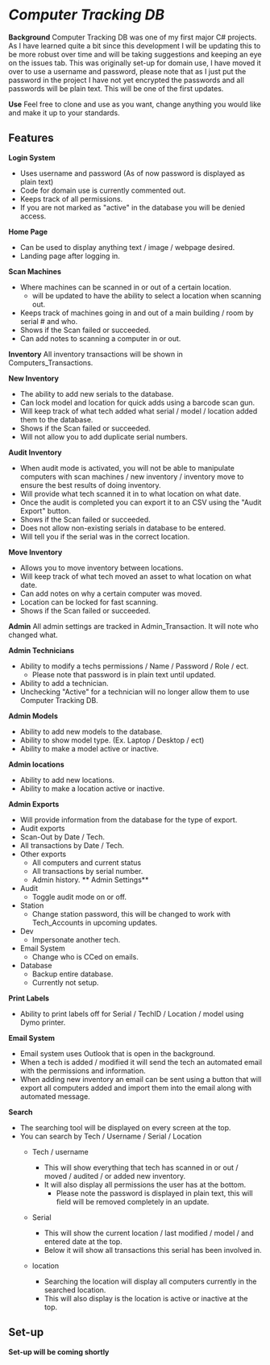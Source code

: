 
# ***Computer Tracking DB***
**Background**
Computer Tracking DB was one of my first major C# projects. As I have learned quite a bit since this development I will be updating this to be more robust over time and will be taking suggestions and keeping an eye on the issues tab. This was originally set-up for domain use, I have moved it over to use a username and password, please note that as I just put the password in the project I have not yet encrypted the passwords and all passwords will be plain text. This will be one of the first updates.

**Use**
Feel free to clone and use as you want, change anything you would like and make it up to your standards.

## Features
**Login System**
 - Uses username and password (As of now password is displayed as plain text)
 - Code for domain use is currently commented out.
 - Keeps track of all permissions.
 - If you are not marked as "active" in the database you will be denied access.

**Home Page**
 - Can be used to display anything text / image / webpage desired.
 - Landing page after logging in.

**Scan Machines**
 - Where machines can be scanned in or out of a certain location.
	-	will be updated to have the ability to select a location when scanning out.
 - Keeps track of machines going in and out of a main building / room by serial # and who.
 - Shows if the Scan failed or succeeded.
 - Can add notes to scanning a computer in or out.

**Inventory**
All inventory transactions will be shown in Computers_Transactions.

**New Inventory**
 - The ability to add new serials to the database.
 - Can lock model and location for quick adds using a barcode scan gun.
 - Will keep track of what tech added what serial / model / location added them to the database.
 - Shows if the Scan failed or succeeded.
 - Will not allow you to add duplicate serial numbers.

**Audit Inventory**
 - When audit mode is activated, you will not be able to manipulate computers with scan machines / new inventory / inventory move to ensure the best results of doing inventory.
 - Will provide what tech scanned it in to what location on what date.
 - Once the audit is completed you can export it to an CSV using the "Audit Export" button.
 - Shows if the Scan failed or succeeded.
 - Does not allow non-existing serials in database to be entered.
 - Will tell you if the serial was in the correct location.

**Move Inventory**
 - Allows you to move inventory between locations.
 - Will keep track of what tech moved an asset to what location on what date.
 - Can add notes on why a certain computer was moved.
 - Location can be locked for fast scanning.
 - Shows if the Scan failed or succeeded.

**Admin**
All admin settings are tracked in Admin_Transaction. It will note who changed what.

**Admin Technicians**
 - Ability to modify a techs permissions / Name / Password / Role / ect.
	- Please note that password is in plain text until updated.
 - Ability to add a technician.
 - Unchecking "Active" for a technician will no longer allow them to use Computer Tracking DB.

**Admin Models**
 - Ability to add new models to the database.
 - Ability to show model type. (Ex. Laptop / Desktop / ect)
 - Ability to make a model active or inactive.

**Admin locations**
 - Ability to add new locations.
 - Ability to make a location active or inactive.

**Admin Exports**
 - Will provide information from the database for the type of export.
 - Audit exports
 - Scan-Out by Date / Tech.
 - All transactions by Date / Tech.
 - Other exports
	- All computers and current status
	- All transactions by serial number.
	- Admin history.
** Admin Settings**
 - Audit
	- Toggle audit mode on or off.
 - Station
	- Change station password, this will be changed to work with Tech_Accounts in upcoming updates.
 - Dev
	- Impersonate another tech.
 - Email System
	- Change who is CCed on emails.
 - Database
	- Backup entire database.
	- Currently not setup.

**Print Labels**
 - Ability to print labels off for Serial / TechID / Location / model using Dymo printer.

**Email System**
 - Email system uses Outlook that is open in the background.
 - When a tech is added / modified it will send the tech an automated email with the permissions and information.
 - When adding new inventory an email can be sent using a button that will export all computers added and import them into the email along with automated message.
 
**Search**
- The searching tool will be displayed on every screen at the top.
- You can search by Tech / Username / Serial / Location
	- Tech / username
		- This will show everything that tech has scanned in or out / moved / audited / or added new inventory.
		- It will also display all permissions the user has at the bottom.
			- Please note the password is displayed in plain text, this will field will be removed completely in an update.

	 -	Serial
		 -	This will show the current location / last modified / model / and entered date at the top.
		 -	Below it will show all transactions this serial has been involved in.
	- location
		- Searching the location will display all computers currently in the searched location.
		- This will also display is the location is active or inactive at the top.
## Set-up
**Set-up will be coming shortly**
